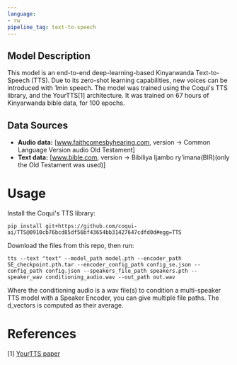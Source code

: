 ```yaml
---
language:
- rw
pipeline_tag: text-to-speech
---
```




## Model Description

<!-- Provide a longer summary of what this model is. -->
This model is an end-to-end deep-learning-based Kinyarwanda Text-to-Speech (TTS). Due to its zero-shot learning capabilities, new voices can be introduced with 1min speech.
The model was trained using the Coqui's TTS library,  and the YourTTS[1] architecture. It was trained on 67 hours of Kinyarwanda bible data, for 100 epochs.


## Data Sources

<!-- Provide the basic links for the model. -->

- **Audio data:** [www.faithcomesbyhearing.com, version -> Common Language Version audio Old Testament]
- **Text data:** [www.bible.com, version -> Bibiliya Ijambo ry'imana(BIR)(only the Old Testament was used)]

# Usage

<!-- Address questions around how the model is intended to be used, including the foreseeable users of the model and those affected by the model. -->
Install the Coqui's TTS library:
```
pip install git+https://github.com/coqui-ai/TTS@0910cb76bcd85df56bf43654bb31427647cdfd0d#egg=TTS
```
Download the files from this repo, then run: 

```
tts --text "text" --model_path model.pth --encoder_path SE_checkpoint.pth.tar --encoder_config_path config_se.json --config_path config.json --speakers_file_path speakers.pth --speaker_wav conditioning_audio.wav --out_path out.wav
```
Where the conditioning audio is a wav file(s) to condition a multi-speaker TTS model with a Speaker Encoder, you can give multiple file paths. The d_vectors is computed as their average.
# References
<!-- If there is a paper or blog post introducing the model, the APA and Bibtex information should go in this section. -->
[1] [YourTTS paper](https://arxiv.org/pdf/2112.02418.pdf)
